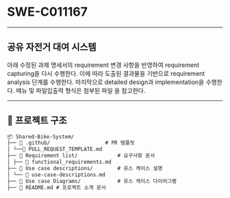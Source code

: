 # SWE-C011167
***
## 공유 자전거 대여 시스템 
아래 수정된 과제 명세서의 requirement 변경 사항을 반영하여 requirement capturing을 
다시 수행한다. 이에 따라 도출된 결과물을 기반으로 requirement analysis 단계를 수행한다. 마지막으로 detailed design과 implementation을 수행한다. 메뉴 및 파일입출력 형식은 첨부된 파일
을 참고한다. 
***
## 📁 프로젝트 구조
```markdown
📦 Shared-Bike-System/
├── 📂 .github/ 					# PR 템플릿
│ └──📜 PULL_REQUEST_TEMPLATE.md
├── 📂 Requirement list/ 			# 요구사항 문서
│ ├── 📜 functional_requirements.md
├── 📂 Use case descriptions/ 		# 유스 케이스 설명
│ └── 📜 use-case-descriptions.md
├── 📂 Use case Diagrams/			# 유스 케이스 다이어그램
├── 📜 README.md # 프로젝트 소개 문서
```